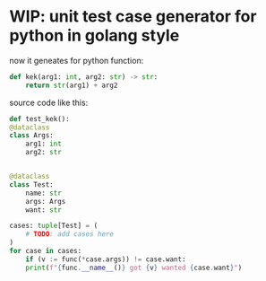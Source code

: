# WIP: unit test case generator for python in golang style


now it geneates for python function:

```python
def kek(arg1: int, arg2: str) -> str:
    return str(arg1) + arg2

```

source code like this:

```python
def test_kek():
@dataclass
class Args:
    arg1: int
    arg2: str


@dataclass
class Test:
    name: str
    args: Args
    want: str

cases: tuple[Test] = (
    # TODO: add cases here
)
for case in cases:
    if (v := func(*case.args)) != case.want:
	print(f"{func.__name__()} got {v} wanted {case.want}")
```

